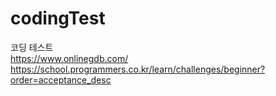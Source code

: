 # codingTest
코딩 테스트  
https://www.onlinegdb.com/  
https://school.programmers.co.kr/learn/challenges/beginner?order=acceptance_desc
